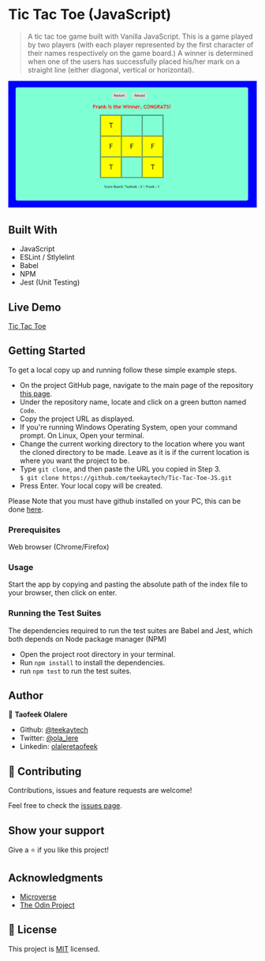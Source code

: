 # Tic Tac Toe (JavaScript)

> A tic tac toe game built with Vanilla JavaScript. This is a game played by two players (with each player represented by the first character of their names respectively on the game board.) A winner is determined when one of the users has successfully placed his/her mark on a straight line (either diagonal, vertical or horizontal).

![screenshot](assets/screenshot.png)

## Built With

- JavaScript
- ESLint / Stlylelint
- Babel
- NPM
- Jest (Unit Testing)

## Live Demo

<a href="https://rawcdn.githack.com/teekaytech/Tic-Tac-Toe-JS/666767bd321c87d28750ee236905de32a1627c83/index.html" target="_blank">Tic Tac Toe</a>

## Getting Started

To get a local copy up and running follow these simple example steps.

- On the project GitHub page, navigate to the main page of the repository [this page](https://github.com/teekaytech/Tic-Tac-Toe-JS.git).
- Under the repository name, locate and click on a green button named `Code`.
- Copy the project URL as displayed.
- If you're running Windows Operating System, open your command prompt. On Linux, Open your terminal.
- Change the current working directory to the location where you want the cloned directory to be made. Leave as it is if the current location is where you want the project to be.
- Type `git clone`, and then paste the URL you copied in Step 3.<br>
  `$ git clone https://github.com/teekaytech/Tic-Tac-Toe-JS.git`
- Press Enter. Your local copy will be created.

Please Note that you must have github installed on your PC, this can be done [here](https://gist.github.com/derhuerst/1b15ff4652a867391f03).

### Prerequisites

Web browser (Chrome/Firefox)

### Usage

Start the app by copying and pasting the absolute path of the index file to your browser, then click on enter.

### Running the Test Suites

The dependencies required to run the test suites are Babel and Jest, which both depends on Node package manager (NPM)

- Open the project root directory in your terminal.
- Run `npm install` to install the dependencies.
- run `npm test` to run the test suites.

## Author

👤 **Taofeek Olalere**

- Github: [@teekaytech](https://github.com/teekaytech)
- Twitter: [@ola_lere](https://twitter.com/ola_lere)
- Linkedin: [olaleretaofeek](https://linkedin.com/in/olaleretaofeek)

## 🤝 Contributing

Contributions, issues and feature requests are welcome!

Feel free to check the [issues page](issues/).

## Show your support

Give a ⭐️ if you like this project!

## Acknowledgments

- [Microverse](https://.microverse.org/)
- [The Odin Project](https://www.theodinproject.com/courses/javascript/lessons/tic-tac-toe-javascript)

## 📝 License

This project is [MIT](lic.url) licensed.
